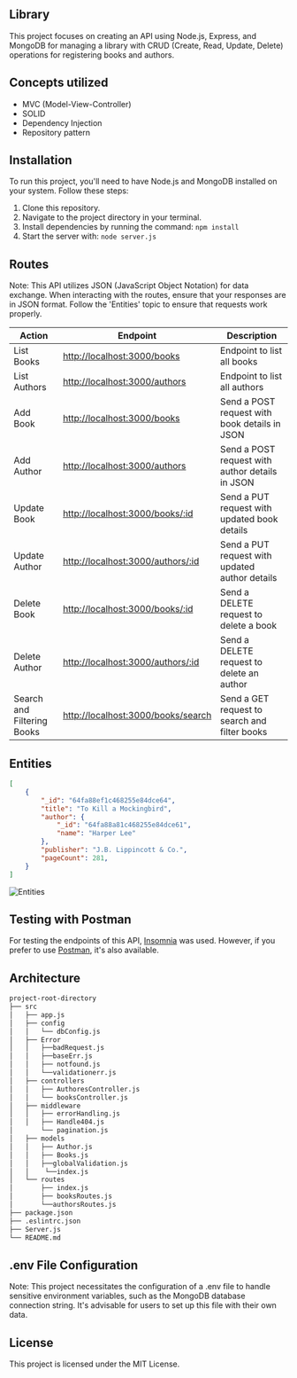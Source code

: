 ## Library 

This project focuses on creating an API using Node.js, Express, and MongoDB for managing a library with CRUD (Create, Read, Update, Delete) operations for registering books and authors.

## Concepts utilized

- MVC (Model-View-Controller)
- SOLID
- Dependency Injection
- Repository pattern

## Installation

To run this project, you'll need to have Node.js and MongoDB installed on your system. Follow these steps:

1. Clone this repository.
2. Navigate to the project directory in your terminal.
3. Install dependencies by running the command: `npm install`
4. Start the server with: `node server.js`

## Routes

Note: This API utilizes JSON (JavaScript Object Notation) for data exchange. When interacting with the routes, ensure that your responses are in JSON format. Follow the 'Entities' topic to ensure that requests work properly.

| Action                     | Endpoint                                           | Description                                           |
|----------------------------|----------------------------------------------------|-------------------------------------------------------|
| List Books                 | [http://localhost:3000/books](http://localhost:3000/books)           | Endpoint to list all books                            |
| List Authors               | [http://localhost:3000/authors](http://localhost:3000/authors)       | Endpoint to list all authors                          |
| Add Book                   | [http://localhost:3000/books](http://localhost:3000/books)           | Send a POST request with book details in JSON         |
| Add Author                 | [http://localhost:3000/authors](http://localhost:3000/authors)       | Send a POST request with author details in JSON       |
| Update Book                | [http://localhost:3000/books/:id](http://localhost:3000/books/:id)   | Send a PUT request with updated book details          |
| Update Author              | [http://localhost:3000/authors/:id](http://localhost:3000/authors/:id) | Send a PUT request with updated author details        |
| Delete Book                | [http://localhost:3000/books/:id](http://localhost:3000/books/:id)   | Send a DELETE request to delete a book               |
| Delete Author              | [http://localhost:3000/authors/:id](http://localhost:3000/authors/:id) | Send a DELETE request to delete an author            |
| Search and Filtering Books | [http://localhost:3000/books/search](http://localhost:3000/books/search? (the req )) | Send a GET request to search and filter books       |

## Entities 
```json
[
    {
        "_id": "64fa88ef1c468255e84dce64",
        "title": "To Kill a Mockingbird",
        "author": {
            "_id": "64fa88a81c468255e84dce61",
            "name": "Harper Lee"
        },
        "publisher": "J.B. Lippincott & Co.",
        "pageCount": 281,
    }
]
```
![Entities](https://lh3.googleusercontent.com/pw/ABLVV85eRcG0BImNgG51ogTlKepQkVm0ou2Q3RHtebPjYs0LvQHn7e3TZ9XSRtQvmujmKErh_lSjvBPWGn2g7peTcNfASFiS679vSibW4af2qAATCDHP1SHAopAKuyA2ukfDhkzBwIz9DYdnAwo8wAvBr-IxlCmW1Oid0rLXn36ob7fPLutaXPpuELZCSihfLqcdapclDlcgzj5t22rHGd2xBlEQsNaLydtyhGYdv4RY6K-48AZohib0rAwrXlaoE-Pt0nUO366ZURjgS6hm5ELhDcpOIjzoJsgCKq8EIZG_AMZ-FEf-GtkWMZDJPKm92aQJPZqceQDUMocPFsfLbmifo42BimcxWIOLJHYJXyFccCe6xP1MI3Q3opvuvxbL62ZDY8pr_qfo2MHAH4O3F27xOKy5Xdnt2GuD_o4CtH3_y2jQ7JTj5EADWebGbrxThn1uxskG8YOAye9A-EWvyDGkS6acbuo0CK0PMsZcHyqZAd7E7oX9PEum1m1MF1U8q3X6aUbl9ixACXtoo5G3aQPDrEWWQbf0vxUpSon1dXc7sonbcnNtkOlmhq2Kp1zpr7IVgrs7IRn1kv893eSz_7Qrv6L7b-7T_piQPlLzpVFs3_xHa07D_TwP_89l4iNiNjsmJBS3Ub48nPLkl_y-_1PGn4dDWWyk8O-Cd2wdNuQE39fhAay_BfhApuBlsT6SnDMx4U9Xv0MRspnm_TBzPq1d3wnx9jk0-Yv5eH14-tydbEn2wkFVtDhjYXLYmFmSGvU5BarmithYtCmHZK8aeV-xntQnfXIMh69D1lUlD1tgVWvWgik6F2AsMEqwQfHQsCx_75p6LVVVsOVhClhPIfltiAcgi31fCzjXdm4kGj51JZynnwMVcwPuhF1Nor90g_CCfNu67YE4f6mqqCImZh_uR5dvBS2sWJ6KGAYWsT9SvRDjqGqHbDGyNP6l6gkf=w488-h312-s-no-gm?authuser=0)

## Testing with Postman

For testing the endpoints of this API, [Insomnia](https://insomnia.rest/download) was used. However, if you prefer to use [Postman](https://www.postman.com/), it's also available.

## Architecture

```bash
project-root-directory
├── src
│   ├── app.js
│   ├── config 
│   │   └── dbConfig.js
│   ├── Error
│   │   ├──badRequest.js
│   │   ├──baseErr.js
│   │   ├── notfound.js
│   │   └──validationerr.js
│   ├── controllers
│   │   ├── AuthoresController.js
│   │   └── booksController.js
│   ├── middleware
│   │   ├── errorHandling.js
│   │   ├── Handle404.js
│       └── pagination.js
│   ├── models
│   │   ├── Author.js
│   │   ├── Books.js
│   │   ├──globalValidation.js
│   │    └──index.js
│   └── routes
│       ├── index.js
│       ├── booksRoutes.js
│       └──authorsRoutes.js
├── package.json
├── .eslintrc.json
├── Server.js
└── README.md
```

## .env File Configuration
Note: This project necessitates the configuration of a .env file to handle sensitive environment variables, such as the MongoDB database connection string. It's advisable for users to set up this file with their own data.


## License

This project is licensed under the MIT License.


